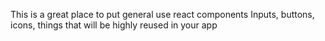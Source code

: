 This is a great place to put general use react components
Inputs, buttons, icons, things that will be highly reused in your app
